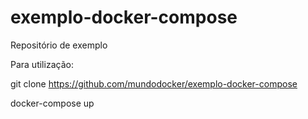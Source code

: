 # exemplo-docker-compose
Repositório de exemplo

Para utilização:

git clone https://github.com/mundodocker/exemplo-docker-compose

docker-compose up
